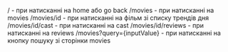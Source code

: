 / - при натисканні на home або go back
/movies - при натисканні на movies
/movies/id - при натисканні на фільм зі списку трендів дня
/movies/id/cast - при натисканні на cast 
/movies/id/reviews - при натисканні на reviews
/movies?query={inputValue} - при натисканні на кнопку пошуку зі сторінки movies
